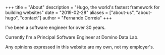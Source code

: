 +++
title = "About"
description = "Hugo, the world's fastest framework for building websites"
date = "2019-02-28"
aliases = ["about-us", "about-hugo", "contact"]
author = "Fernando Correia"
+++

I've been a software engineer for over 30 years.

Currently I'm a Principal Software Engineer at Domino Data Lab.

Any opinions expressed in this website are my own, not my employer's.
